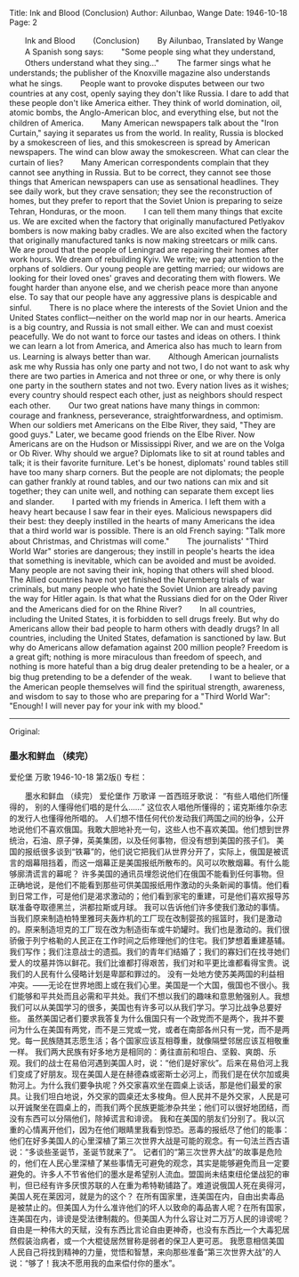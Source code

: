 Title: Ink and Blood (Conclusion)
Author: Ailunbao, Wange
Date: 1946-10-18
Page: 2

　　Ink and Blood
　　(Conclusion)
　　By Ailunbao, Translated by Wange
　　A Spanish song says:
　　"Some people sing what they understand,
　　Others understand what they sing..."
　　The farmer sings what he understands; the publisher of the Knoxville magazine also understands what he sings.
　　People want to provoke disputes between our two countries at any cost, openly saying they don't like Russia. I dare to add that these people don't like America either. They think of world domination, oil, atomic bombs, the Anglo-American bloc, and everything else, but not the children of America.
　　Many American newspapers talk about the "Iron Curtain," saying it separates us from the world. In reality, Russia is blocked by a smokescreen of lies, and this smokescreen is spread by American newspapers. The wind can blow away the smokescreen. What can clear the curtain of lies?
　　Many American correspondents complain that they cannot see anything in Russia. But to be correct, they cannot see those things that American newspapers can use as sensational headlines. They see daily work, but they crave sensation; they see the reconstruction of homes, but they prefer to report that the Soviet Union is preparing to seize Tehran, Honduras, or the moon.
　　I can tell them many things that excite us. We are excited when the factory that originally manufactured Petlyakov bombers is now making baby cradles. We are also excited when the factory that originally manufactured tanks is now making streetcars or milk cans. We are proud that the people of Leningrad are repairing their homes after work hours. We dream of rebuilding Kyiv. We write; we pay attention to the orphans of soldiers. Our young people are getting married; our widows are looking for their loved ones' graves and decorating them with flowers. We fought harder than anyone else, and we cherish peace more than anyone else. To say that our people have any aggressive plans is despicable and sinful.
　　There is no place where the interests of the Soviet Union and the United States conflict—neither on the world map nor in our hearts. America is a big country, and Russia is not small either. We can and must coexist peacefully. We do not want to force our tastes and ideas on others. I think we can learn a lot from America, and America also has much to learn from us. Learning is always better than war.
　　Although American journalists ask me why Russia has only one party and not two, I do not want to ask why there are two parties in America and not three or one, or why there is only one party in the southern states and not two. Every nation lives as it wishes; every country should respect each other, just as neighbors should respect each other.
　　Our two great nations have many things in common: courage and frankness, perseverance, straightforwardness, and optimism. When our soldiers met Americans on the Elbe River, they said, "They are good guys." Later, we became good friends on the Elbe River. Now Americans are on the Hudson or Mississippi River, and we are on the Volga or Ob River. Why should we argue? Diplomats like to sit at round tables and talk; it is their favorite furniture. Let's be honest, diplomats' round tables still have too many sharp corners. But the people are not diplomats; the people can gather frankly at round tables, and our two nations can mix and sit together; they can unite well, and nothing can separate them except lies and slander.
　　I parted with my friends in America. I left them with a heavy heart because I saw fear in their eyes. Malicious newspapers did their best: they deeply instilled in the hearts of many Americans the idea that a third world war is possible. There is an old French saying: "Talk more about Christmas, and Christmas will come."
　　The journalists' "Third World War" stories are dangerous; they instill in people's hearts the idea that something is inevitable, which can be avoided and must be avoided. Many people are not saving their ink, hoping that others will shed blood. The Allied countries have not yet finished the Nuremberg trials of war criminals, but many people who hate the Soviet Union are already paving the way for Hitler again. Is that what the Russians died for on the Oder River and the Americans died for on the Rhine River?
　　In all countries, including the United States, it is forbidden to sell drugs freely. But why do Americans allow their bad people to harm others with deadly drugs? In all countries, including the United States, defamation is sanctioned by law. But why do Americans allow defamation against 200 million people? Freedom is a great gift; nothing is more miraculous than freedom of speech, and nothing is more hateful than a big drug dealer pretending to be a healer, or a big thug pretending to be a defender of the weak.
　　I want to believe that the American people themselves will find the spiritual strength, awareness, and wisdom to say to those who are preparing for a "Third World War": "Enough! I will never pay for your ink with my blood."



<hr /> 

Original: 


### 墨水和鲜血  （续完）
爱伦堡  万歌
1946-10-18
第2版()
专栏：

　　墨水和鲜血
   （续完）
    爱伦堡作  万歌译
    一首西班牙歌说：
    “有些人唱他们所懂得的，
    别的人懂得他们唱的是什么……”
    这位农人唱他所懂得的；诺克斯维尔杂志的发行人也懂得他所唱的。
    人们想不惜任何代价发动我们两国之间的纷争，公开地说他们不喜欢俄国。我敢大胆地补充一句，这些人也不喜欢美国。他们想到世界统治，石油、原子弹，英美集团，以及任何事物，但没有想到美国的孩子们。
    美国的报纸很多谈到“铁幕”的，他们说它把我们从世界分开了，实际上，俄国是被谎言的烟幕阻挡着，而这一烟幕正是美国报纸所散布的。风可以吹散烟幕。有什么能够廓清谎言的幕呢？
    许多美国的通讯员埋怨说他们在俄国不能看到任何事物。但正确地说，是他们不能看到那些可供美国报纸用作激动的头条新闻的事情。他们看到日常工作，可是他们是渴求激动的；他们看到家宅的重建，可是他们喜欢报导苏联准备夺取德黑兰，洪都拉斯或月球。
    我可以告诉他们许多使我们激动的事情。当我们原来制造柏特里雅珂夫轰炸机的工厂现在改制婴孩的摇篮时，我们是激动的。原来制造坦克的工厂现在改为制造街车或牛奶罐时。我们也是激动的。我们很骄傲于列宁格勒的人民正在工作时间之后修理他们的住宅。我们梦想着重建基辅。我们写作；我们注意战士的遗孤。我们的青年们结婚了；我们的寡妇们在找寻她们爱人的坟墓并饰以鲜花。我们比谁都打得艰苦，我们对和平更比谁都看得宝贵。说我们的人民有什么侵略计划是卑鄙和罪过的。
    没有一处地方使苏美两国的利益相冲突。——无论在世界地图上或在我们心里。美国是一个大国，俄国也不很小。我们能够和平共处而且必需和平共处。我们不想以我们的趣味和意思勉强别人。我想我们可以从美国学习的很多，美国也有许多可以从我们学习。学习比战争总要好些。
    虽然美国记者们要求我答复为什么俄国只有一个政党而不是两个，我并不要问为什么在美国有两党，而不是三党或一党，或者在南部各州只有一党，而不是两党。每一民族随其志愿生活；各个国家应该互相尊重，就像隔壁邻居应该互相敬重一样。
    我们两大民族有好多地方是相同的：勇往直前和坦白、坚毅、爽朗、乐观。我们的战士在易伯河遇到美国人时，说：“他们是好家伙”。后来在易伯河上我们变成了好朋友。现在美国人是在赫德森或密斯士必河上，而我们是在伏尔加或奥勃河上。为什么我们要争执呢？外交家喜欢坐在圆桌上谈话，那是他们最爱的家具。让我们坦白地说，外交家的圆桌还太多梭角。但人民并不是外交家，人民是可以开诚聚坐在圆桌上的，而我们两个民族更能渗杂共坐；他们可以很好地团结，而没有东西可以分隔他们，除掉谎言和诽谤。
    我和在美国的朋友们分别了。我以沉重的心情离开他们，因为在他们眼睛里我看到惊恐。恶毒的报纸尽了他们的能事：他们在好多美国人的心里深植了第三次世界大战是可能的观念。有一句法兰西古语说：“多谈些圣诞节，圣诞节就来了”。
    记者们的“第三次世界大战”的故事是危险的，他们在人民心里深植了某些事情无可避免的观念，其实是能够避免而且一定要避免的。许多人不节省他们的墨水是希望别人流血。盟国尚未结束纽伦堡战犯的审判，但已经有许多厌恨苏联的人在重为希特勒铺路了。难道说俄国人死在奥得河，美国人死在莱因河，就是为的这个？
    在所有国家里，连美国在内，自由出卖毒品是被禁止的。但美国人为什么准许他们的坏人以致命的毒品害人呢？在所有国家，连美国在内，诽谤是受法律制裁的。但美国人为什么容让对二万万人民的诽谤呢？自由是一种伟大的天赋，没有东西比言论自由更神奇，也没有东西比一个大毒犯居然假装治病者，或一个大棍徒居然冒称是弱者的保卫人更可恶。
    我愿意相信美国人民自己将找到精神的力量，觉悟和智慧，来向那些准备“第三次世界大战”的人说：“够了！我决不愿用我的血来偿付你的墨水”。

